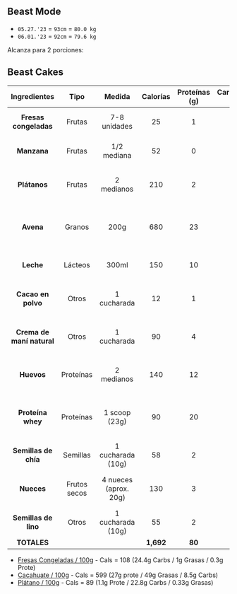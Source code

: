 ## Beast Mode

- `05.27.'23` = `93cm` = `80.0 kg`
- `06.01.'23` = `92cm` = `79.6 kg`

Alcanza para 2 porciones:

## Beast Cakes



|      **Ingredientes**     |   **Tipo**   |       **Medida**      | **Calorías** | **Proteínas (g)** | **Carbohidratos (g)** | **Grasas (g)** |             **Micronutrientes**            |                     **Descripción**                     |
|:-------------------------:|:------------:|:---------------------:|:------------:|:-----------------:|:---------------------:|:--------------:|:------------------------------------------:|:-------------------------------------------------------:|
| **Fresas congeladas**     | Frutas       | 7-8 unidades          |           25 |                 1 |                     6 |              0 | Vitamina C, antioxidantes                  | Ricas en vitamina C y antioxidantes                     |
| **Manzana**               | Frutas       | 1/2 mediana           |           52 |                 0 |                    14 |              0 | Fibra, antioxidantes                       | Fuente de fibra y antioxidantes                         |
| **Plátanos**              | Frutas       | 2 medianos            |          210 |                 2 |                    54 |              1 | Potasio                                    | Ricos en potasio y energía natural                      |
| **Avena**                 | Granos       | 200g                  |          680 |                23 |                   109 |             12 | Fibra, carbohidratos de liberación lenta   | Fuente de fibra y carbohidratos de liberación lenta     |
| **Leche**                 | Lácteos      | 300ml                 |          150 |                10 |                    15 |              5 | Calcio, proteínas                          | Buena fuente de calcio y proteínas                      |
| **Cacao en polvo**        | Otros        | 1 cucharada           |           12 |                 1 |                     3 |              0 | Antioxidantes, magnesio                    | Rico en antioxidantes y fuente de magnesio              |
| **Crema de maní natural** | Otros        | 1 cucharada           |           90 |                 4 |                     3 |              7 | Grasas saludables, proteína                | Fuente de grasas saludables y proteína                  |
| **Huevos**                | Proteínas    | 2 medianos            |          140 |                12 |                     1 |             10 | Proteínas, nutrientes                      | Excelente fuente de proteínas y nutrientes              |
| **Proteína whey**         | Proteínas    | 1 scoop (23g)         |           90 |                20 |                     1 |              1 | Recuperación muscular, desarrollo muscular | Ayuda en la recuperación muscular y desarrollo muscular |
| **Semillas de chía**      | Semillas     | 1 cucharada (10g)     |           58 |                 2 |                     5 |              4 | Fibra, omega-3, antioxidantes              | Rica en fibra, omega-3 y antioxidantes                  |
| **Nueces**                | Frutos secos | 4 nueces (aprox. 20g) |          130 |                 3 |                     4 |             12 | Grasas saludables, antioxidantes           | Fuente de grasas saludables y antioxidantes             |
| **Semillas de lino**      | Otros        | 1 cucharada (10g)     |           55 |                 2 |                     3 |              4 | Fibra, omega-3, lignanos                   | Rica en fibra, omega-3 y antioxidantes                  |
| **TOTALES**               |              |                       |    **1,692** |            **80** |               **216** |         **56** |                                            |                                                         |



- [Fresas Congeladas / 100g](https://www.myfitnesspal.com/es/food/calories/fresas-congeladas-754225712) - Cals = 108 (24.4g Carbs / 1g Grasas / 0.3g Prote)
- [Cacahuate / 100g](https://fen.org.es/MercadoAlimentosFEN/pdfs/cacahuete.pdf) - Cals = 599 (27g prote / 49g Grasas  / 8.5g Carbs)
- [Plátano / 100g](https://www.fatsecret.com.mx/calor%C3%ADas-nutrici%C3%B3n/gen%C3%A9rico/pl%C3%A1tano?portionid=54068&portionamount=100,000) - Cals = 89 (1.1g Prote / 22.8g Carbs / 0.33g Grasas)

